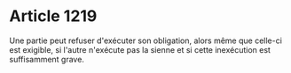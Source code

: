 # Article 1219

Une partie peut refuser d'exécuter son obligation, alors même que celle-ci est exigible, si l'autre n'exécute pas la sienne et si cette inexécution est suffisamment grave.
